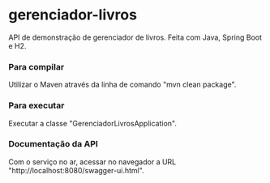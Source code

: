 # gerenciador-livros

API de demonstração de gerenciador de livros. Feita com Java, Spring Boot e H2.

### Para compilar
Utilizar o Maven através da linha de comando "mvn clean package".

### Para executar
Executar a classe "GerenciadorLivrosApplication".

### Documentação da API
Com o serviço no ar, acessar no navegador a URL "http://localhost:8080/swagger-ui.html".
